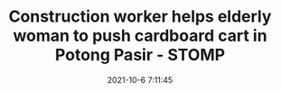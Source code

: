 ---
"title": "Construction worker helps elderly woman to push cardboard cart in Potong Pasir - STOMP"
"date": "2021-10-6 7:11:45"
"feed_name": "GOOGLENEWSCONSTRUCTION"
"feed_website": "https://news.google.com/search?q=construction%2Bincident&hl=en-US&gl=US&ceid=US:en"
"feed_rss": "https://news.google.com/rss/search?q=construction%2Bincident&hl=en-US&gl=US&ceid=US:en"
"link": "https://stomp.straitstimes.com/singapore-seen/construction-worker-helps-elderly-woman-to-push-cardboard-cart-in-potong-pasir"
"source": "{'href': 'https://stomp.straitstimes.com', 'title': 'STOMP'}"
"file": "_posts/2021-1-1-fe25443a73293de6a0da978afa00ec0d38e2e92b.md"
"accident": "1"
"drilling": "0"
"dead": "0"
"injured": "0"
"arrested": "0"
"place": "unknown place"
"where": "unknown site"
"causes": "unknown"
"place_uri": "unknown place"
---